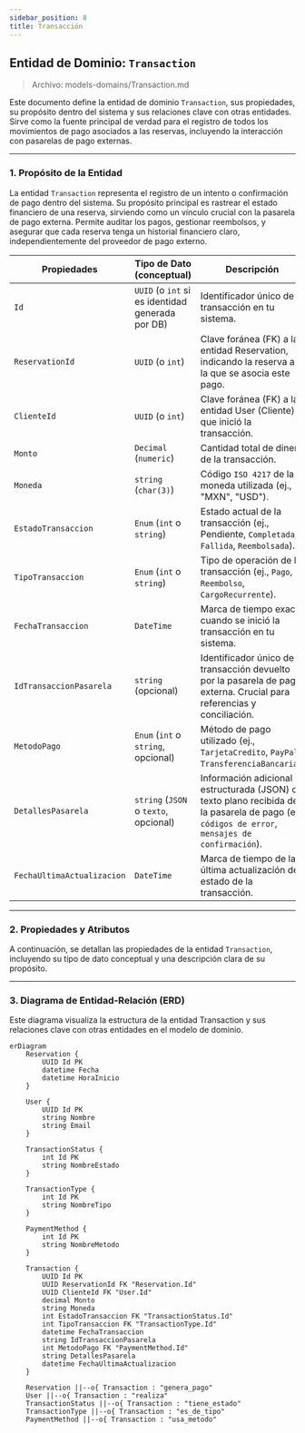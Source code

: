```yaml
---
sidebar_position: 8
title: Transacción
---
```


## Entidad de Dominio: `Transaction`
>   Archivo: models-domains/Transaction.md

Este documento define la entidad de dominio `Transaction`, sus propiedades, su propósito dentro del sistema y sus relaciones clave con otras entidades. Sirve como la fuente principal de verdad para el registro de todos los movimientos de pago asociados a las reservas, incluyendo la interacción con pasarelas de pago externas.

---

### 1. Propósito de la Entidad
La entidad `Transaction` representa el registro de un intento o confirmación de pago dentro del sistema. Su propósito principal es rastrear el estado financiero de una reserva, sirviendo como un vínculo crucial con la pasarela de pago externa. Permite auditar los pagos, gestionar reembolsos, y asegurar que cada reserva tenga un historial financiero claro, independientemente del proveedor de pago externo.

| Propiedades | Tipo de Dato (conceptual) | Descripción |
|-------------|---------------------------|-------------|
|`Id`| `UUID` (o `int` si es identidad generada por DB) | Identificador único de la transacción en tu sistema.|
|`ReservationId` | `UUID` (o `int`) | Clave foránea (FK) a la entidad Reservation, indicando la reserva a la que se asocia este pago.|
|`ClienteId` | `UUID` (o `int`) | Clave foránea (FK) a la entidad User (Cliente) que inició la transacción.|
|`Monto` | `Decimal` (`numeric`) |Cantidad total de dinero de la transacción.|
|`Moneda` | `string` (`char(3)`) | Código `ISO 4217` de la moneda utilizada (ej., "MXN", "USD").|
|`EstadoTransaccion` | `Enum` (`int` o `string`) | Estado actual de la transacción (ej., Pendiente, `Completada`, `Fallida`, `Reembolsada`).|
|`TipoTransaccion` | `Enum` (`int` o `string`) | Tipo de operación de la transacción (ej., `Pago`, `Reembolso`, `CargoRecurrente`).|
|`FechaTransaccion` | `DateTime` | Marca de tiempo exacta cuando se inició la transacción en tu sistema.|
|`IdTransaccionPasarela` | `string` (opcional) | Identificador único de la transacción devuelto por la pasarela de pago externa. Crucial para referencias y conciliación.|
|`MetodoPago` | `Enum` (`int` o `string`, opcional)|Método de pago utilizado (ej., `TarjetaCredito`, `PayPal`, `TransferenciaBancaria`).|
|`DetallesPasarela` | `string` (`JSON` o `texto`, opcional) | Información adicional estructurada (JSON) o texto plano recibida de la pasarela de pago (ej., `códigos de error`, `mensajes de confirmación`).|
|`FechaUltimaActualizacion` | `DateTime` | Marca de tiempo de la última actualización del estado de la transacción.|

---

### 2. Propiedades y Atributos
A continuación, se detallan las propiedades de la entidad `Transaction`, incluyendo su tipo de dato conceptual y una descripción clara de su propósito.


---

### 3. Diagrama de Entidad-Relación (ERD)
Este diagrama visualiza la estructura de la entidad Transaction y sus relaciones clave con otras entidades en el modelo de dominio.

```mermaid
erDiagram
    Reservation {
        UUID Id PK
        datetime Fecha
        datetime HoraInicio
    }

    User {
        UUID Id PK
        string Nombre
        string Email
    }

    TransactionStatus {
        int Id PK
        string NombreEstado
    }

    TransactionType {
        int Id PK
        string NombreTipo
    }

    PaymentMethod {
        int Id PK
        string NombreMetodo
    }

    Transaction {
        UUID Id PK
        UUID ReservationId FK "Reservation.Id"
        UUID ClienteId FK "User.Id"
        decimal Monto
        string Moneda
        int EstadoTransaccion FK "TransactionStatus.Id"
        int TipoTransaccion FK "TransactionType.Id"
        datetime FechaTransaccion
        string IdTransaccionPasarela
        int MetodoPago FK "PaymentMethod.Id"
        string DetallesPasarela
        datetime FechaUltimaActualizacion
    }

    Reservation ||--o{ Transaction : "genera_pago"
    User ||--o{ Transaction : "realiza"
    TransactionStatus ||--o{ Transaction : "tiene_estado"
    TransactionType ||--o{ Transaction : "es_de_tipo"
    PaymentMethod ||--o{ Transaction : "usa_metodo"
```